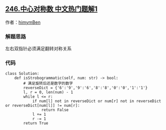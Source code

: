 ## [246.中心对称数 中文热门题解1](https://leetcode.cn/problems/strobogrammatic-number/solutions/100000/python-shuang-zhi-zhen-mo-ni-by-himymben-satv)

作者：[himymBen](https://leetcode.cn/u/himymBen)
### 解题思路
左右双指针必须满足翻转对称关系

### 代码

```python3
class Solution:
    def isStrobogrammatic(self, num: str) -> bool:
        # 满足旋转后还是数字的数字
        reverseDict = {'6':'9','9':'6','8':'8','0':'0','1':'1'}
        l, r = 0, len(num) - 1
        while l <= r:
            if num[l] not in reverseDict or num[r] not in reverseDict or reverseDict[num[l]] != num[r]:
                return False
            l += 1
            r -= 1
        return True

```